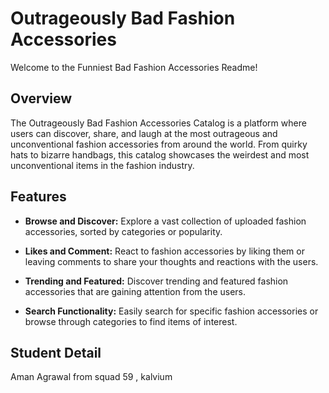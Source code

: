 # Outrageously Bad Fashion Accessories 

Welcome to the Funniest Bad Fashion Accessories Readme!

## Overview

The Outrageously Bad Fashion Accessories Catalog is a platform where users can discover, share, and laugh at the most outrageous and unconventional fashion accessories from around the world. From quirky hats to bizarre handbags, this catalog showcases the weirdest and most unconventional items in the fashion industry.

## Features

- **Browse and Discover:** Explore a vast collection of uploaded fashion accessories, sorted by categories or popularity.

- **Likes and Comment:** React to fashion accessories by liking them or leaving comments to share your thoughts and reactions with the users.

- **Trending and Featured:** Discover trending and featured fashion accessories that are gaining attention from the users.

- **Search Functionality:** Easily search for specific fashion accessories or browse through categories to find items of interest.

## Student Detail
Aman Agrawal from squad 59 , kalvium 
